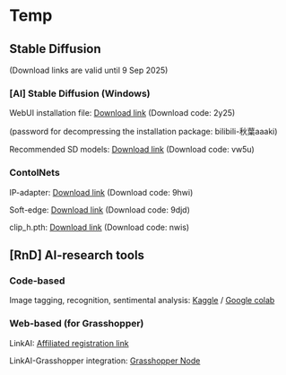 # Temp


## Stable Diffusion ## 
(Download links are valid until 9 Sep 2025)



### [AI] Stable Diffusion (Windows) ###

WebUI installation file: [Download link](https://pan.baidu.com/s/1Ywt6OGVFFTwGYMCoPmu1aw) (Download code: 2y25)

(password for decompressing the installation package: bilibili-秋葉aaaki)

Recommended SD models: [Download link](https://pan.baidu.com/s/1dOREHCwSiRYzNT5VgcQZnQ) (Download code: vw5u)



### ContolNets ###

IP-adapter: [Download link](https://pan.baidu.com/s/1ODf9qcqA-AWsEmeT3I0wPw) (Download code: 9hwi)



Soft-edge: [Download link](https://pan.baidu.com/s/1jq7MpHk0blrGemHx6UZ6fQ) (Download code: 9djd)

clip_h.pth: [Download link](https://pan.baidu.com/s/1Xp9RiwqsROa3gHl1HviZvg) (Download code: nwis)



## [RnD] AI-research tools ##

### Code-based ###

Image tagging, recognition, sentimental analysis: [Kaggle]() / [Google colab]()

### Web-based (for Grasshopper) ###

LinkAI: [Affiliated registration link](https://link-ai.tech/home?share=Hr95VL)

LinkAI-Grasshopper integration: [Grasshopper Node]()
